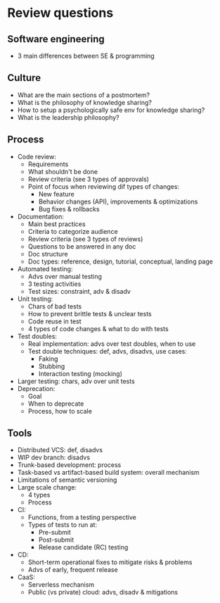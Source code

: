 # Review questions

## Software engineering
- 3 main differences between SE & programming

## Culture
- What are the main sections of a postmortem?
- What is the philosophy of knowledge sharing?
- How to setup a psychologically safe env for knowledge sharing?
- What is the leadership philosophy?

## Process
- Code review:
  - Requirements
  - What shouldn't be done
  - Review criteria (see 3 types of approvals)
  - Point of focus when reviewing dif types of changes:
    - New feature
    - Behavior changes (API), improvements & optimizations
    - Bug fixes & rollbacks
- Documentation:
  - Main best practices
  - Criteria to categorize audience
  - Review criteria (see 3 types of reviews)
  - Questions to be answered in any doc
  - Doc structure
  - Doc types: reference, design, tutorial, conceptual, landing page
- Automated testing:
  - Advs over manual testing
  - 3 testing activities
  - Test sizes: constraint, adv & disadv
- Unit testing:
  - Chars of bad tests
  - How to prevent brittle tests & unclear tests
  - Code reuse in test
  - 4 types of code changes & what to do with tests
- Test doubles:
  - Real implementation: advs over test doubles, when to use
  - Test double techniques: def, advs, disadvs, use cases:
    - Faking
    - Stubbing
    - Interaction testing (mocking)
- Larger testing: chars, adv over unit tests
- Deprecation:
  - Goal
  - When to deprecate
  - Process, how to scale

## Tools
- Distributed VCS: def, disadvs
- WIP dev branch: disadvs
- Trunk-based development: process
- Task-based vs artifact-based build system: overall mechanism
- Limitations of semantic versioning
- Large scale change:
  - 4 types
  - Process
- CI:
  - Functions, from a testing perspective
  - Types of tests to run at:
    - Pre-submit
    - Post-submit
    - Release candidate (RC) testing
- CD:
  - Short-term operational fixes to mitigate risks & problems
  - Advs of early, frequent release
- CaaS:
  - Serverless mechanism
  - Public (vs private) cloud: advs, disadv & mitigations